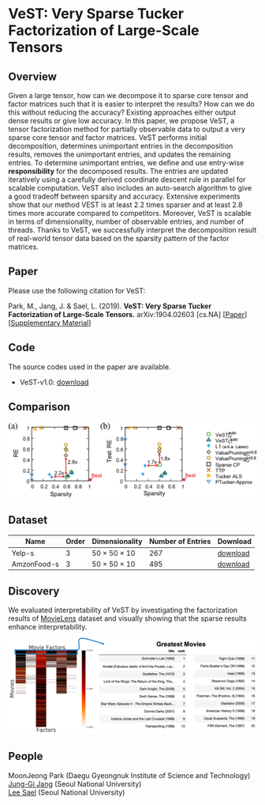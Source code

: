 # VeST: Very Sparse Tucker Factorization of Large-Scale Tensors 

## Overview
Given a large tensor, how can we decompose it to sparse core tensor
and factor matrices such that it is easier to interpret the results? How can we
do this without reducing the accuracy? Existing approaches either output dense
results or give low accuracy. In this paper, we propose VeST, a tensor factorization
method for partially observable data to output a very sparse core tensor and
factor matrices. VeST performs initial decomposition, determines unimportant
entries in the decomposition results, removes the unimportant entries, and updates
the remaining entries. To determine unimportant entries, we define and use
entry-wise **responsibility** for the decomposed results. The entries are updated iteratively
using a carefully derived coordinate descent rule in parallel for scalable
computation. VeST also includes an auto-search algorithm to give a good tradeoff
between sparsity and accuracy. Extensive experiments show that our method
VEST is at least 2.2 times sparser and at least 2.8 times more accurate compared
to competitors. Moreover, VeST is scalable in terms of dimensionality, number
of observable entries, and number of threads. Thanks to VeST, we successfully
interpret the decomposition result of real-world tensor data based on the sparsity
pattern of the factor matrices.

## Paper
Please use the following citation for VeST:

Park, M., Jang, J.  & Sael, L. (2019). **VeST: Very Sparse Tucker Factorization of Large-Scale Tensors.**  arXiv:1904.02603 [cs.NA]
[[Paper](https://arxiv.org/abs/1904.02603)] [[Supplementary Material](/paper/supp-main.pdf)]

## Code
The source codes used in the paper are available. 
* VeST-v1.0: [download](/src/)

## Comparison
![compy_img](/img/Fig2.png)

## Dataset
| Name | Order | Dimensionality | Number of Entries | Download |
| --- | --- | --- | --- | --- |
| Yelp-s | 3 | 50 × 50 × 10 | 267 | [download](/sample/Yelp-s.zip) |
| AmzonFood-s | 3 | 50 × 50 × 10 | 495 | [download](/sample/AmzonFood-s.zip) |

## Discovery
We evaluated interpretability of VeST by investigating the factorization results of [MovieLens](https://grouplens.org/datasets/movielens/) dataset and visually showing that the sparse results enhance interpretability.

![discovery_img](/img/discovery.png)

## People
MoonJeong Park (Daegu Gyeongnuk Institute of Science and Technology)  
[Jung-Gi Jang](https://datalab.snu.ac.kr/~jkjang) (Seoul National University)  
[Lee Sael](https://leesael.github.io/) (Seoul National University)
